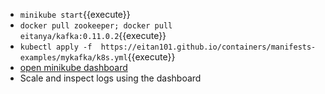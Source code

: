 * `minikube start`{{execute}}
* `docker pull zookeeper; docker pull eitanya/kafka:0.11.0.2`{{execute}}
* `kubectl apply -f  https://eitan101.github.io/containers/manifests-examples/mykafka/k8s.yml`{{execute}}
* [open minikube dashboard](https://[[HOST_SUBDOMAIN]]-30000-[[KATACODA_HOST]].environments.katacoda.com/)
* Scale and inspect logs using the dashboard